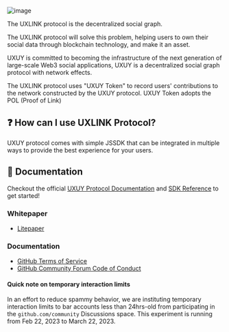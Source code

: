![image](https://github.com/UXUYLabs/v1-JSSDK/blob/v1-0.1.0/example/vue/src/assets/WechatIMG265.jpg)

The UXLINK protocol is the decentralized social graph.

The UXLINK protocol will solve this problem, helping users to own their social data through blockchain technology, and make it an asset.

UXUY is committed to becoming the infrastructure of the next generation of large-scale Web3 social applications, UXUY is a decentralized social graph protocol with network effects. 

The UXLINK protocol uses "UXUY Token" to record users' contributions to the network constructed by the UXUY protocol. 
UXUY Token adopts the POL (Proof of Link)

## ❓ How can I use UXLINK Protocol?

UXUY protocol comes with simple JSSDK that can be integrated in multiple ways to provide the best experience for your users. 

## 📖 Documentation

Checkout the official [UXUY Protocol Documentation](https://docs.uxuy.io) and [SDK Reference](https://docs.uxlink.io/uxuy-labs-api/guide/js-sdk) to get started!

### Whitepaper

* [Litepaper](https://docs.uxlink.io/uxuy-labs-api/guide/white-paper)


### Documentation

* [GitHub Terms of Service](https://docs.github.com/en/site-policy/github-terms/github-terms-of-service)
* [GitHub Community Forum Code of Conduct](https://docs.github.com/en/site-policy/github-terms/github-community-forum-code-of-conduct)


#### Quick note on temporary interaction limits

In an effort to reduce spammy behavior, we are instituting temporary interaction limits to bar accounts less than 24hrs-old from participating in the `github.com/community` Discussions space. This experiment is running from Feb 22, 2023 to March 22, 2023.
